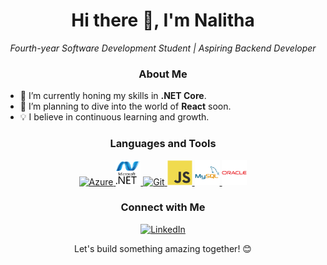 <h1 align="center">Hi there 👋, I'm Nalitha</h1>
<p align="center">
  <em>Fourth-year Software Development Student | Aspiring Backend Developer</em>
</p>

<h3 align="center">About Me</h3>

- 🌱 I’m currently honing my skills in **.NET Core**.
- 📘 I’m planning to dive into the world of **React** soon.
- 💡 I believe in continuous learning and growth.

<h3 align="center">Languages and Tools</h3>
<p align="center">
  <a href="https://azure.microsoft.com/en-in/" target="_blank" rel="noreferrer">
    <img src="https://www.vectorlogo.zone/logos/microsoft_azure/microsoft_azure-icon.svg" alt="Azure" width="40" height="40"/>
  </a>
  <a href="https://dotnet.microsoft.com/" target="_blank" rel="noreferrer">
    <img src="https://raw.githubusercontent.com/devicons/devicon/master/icons/dot-net/dot-net-original-wordmark.svg" alt=".NET" width="40" height="40"/>
  </a>
  <a href="https://git-scm.com/" target="_blank" rel="noreferrer">
    <img src="https://www.vectorlogo.zone/logos/git-scm/git-scm-icon.svg" alt="Git" width="40" height="40"/>
  </a>
  <a href="https://developer.mozilla.org/en-US/docs/Web/JavaScript" target="_blank" rel="noreferrer">
    <img src="https://raw.githubusercontent.com/devicons/devicon/master/icons/javascript/javascript-original.svg" alt="JavaScript" width="40" height="40"/>
  </a>
  <a href="https://www.mysql.com/" target="_blank" rel="noreferrer">
    <img src="https://raw.githubusercontent.com/devicons/devicon/master/icons/mysql/mysql-original-wordmark.svg" alt="MySQL" width="40" height="40"/>
  </a>
  <a href="https://www.oracle.com/" target="_blank" rel="noreferrer">
    <img src="https://raw.githubusercontent.com/devicons/devicon/master/icons/oracle/oracle-original.svg" alt="Oracle" width="40" height="40"/>
  </a>
</p>

<h3 align="center">Connect with Me</h3>
<p align="center">
  <a href=" " target="_blank" rel="noreferrer">
    <img src="https://img.shields.io/badge/LinkedIn-Connect-blue" alt="LinkedIn" />
  </a>
 
</p>

<p align="center">Let's build something amazing together! 😊</p>
